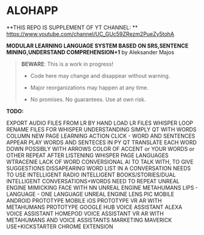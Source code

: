 # ALOHAPP
**THIS REPO IS SUPPLEMENT OF YT CHANNEL: ** https://www.youtube.com/channel/UC_GUc59ZRezm2PueZy5tohA


**MODULAR LEARNING LANGUAGE SYSTEM BASED ON SRS,SENTENCE MINING,UNDERSTAND COMPREHENSION+1** by Aleksander Majos

> **BEWARE**: This is a work in progress!
>
> * Code here may change and disappear without warning.
>
> * Major reorganizations may happen at any time.
>
> * No promises. No guarantees. Use at own risk.

**TODO:**

EXPORT AUDIO FILES FROM LR BY HAND
LOAD LR FILES WHISPER LOOP
RENAME FILES FOR WHISPER UNDERSTANDING
SIMPLY QT WITH WORDS COLUMN NEW PAGE LEARNING
ACTION CLICK - WORD AND SENTENCES APPEAR
PLAY WORDS AND SENTECES IN PY QT
TRANSLATE EACH WORD DOWN POSSIBLY WITH ARROWS
COLOR OF ACCENT or YOUR WORDS or OTHER
REPEAT AFTER LISTENING WHISPER PAGE
LANGUAGES WTRACENIE LACK OF WORD
CONVERSIONAL AI TO TALK WITH, TO GIVE SUGGESTIONS
DISSAPEARING WORD LIST IN A CONVERSATION NEEDS TO USE
INTELLIGENT RADIO
INTELLIGENT BOOKS/STORIES/DUAL
INTELLIGENT CONVERSATIONS+WORDS NEED TO REPEAT
UNREAL ENGINE MIMICKING FACE WITH NN
UNREAL ENGINE METAHUMANS LIPS - LANGUAGE - ONE LANGUAGE
UNREAL ENGINE LENS PIC
MOBILE ANDROID PROTOTYPE
MOBILE iOS PROTOTYPE
VR AR WITH METAHUMANS PROTOTYPE
GOOGLE HUB VOICE ASSISTANT
ALEXA VOICE ASSISTANT
HOMEPOD VOICE ASSISTANT
VR AR WITH METAHUMANS AND VOICE ASSISTANTS
MARKETING MAVERICK USE+KICKSTARTER
CHROME EXTENSION

